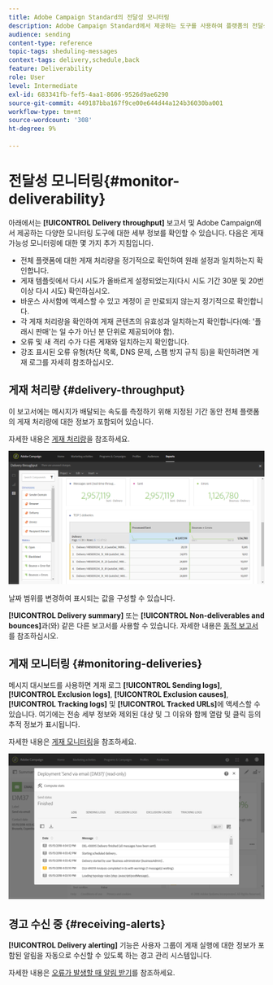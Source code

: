 ```yaml
---
title: Adobe Campaign Standard의 전달성 모니터링
description: Adobe Campaign Standard에서 제공하는 도구를 사용하여 플랫폼의 전달성을 모니터링합니다.
audience: sending
content-type: reference
topic-tags: sheduling-messages
context-tags: delivery,schedule,back
feature: Deliverability
role: User
level: Intermediate
exl-id: 683341fb-fef5-4aa1-8606-9526d9ae6290
source-git-commit: 449187bba167f9ce00e644d44a124b36030ba001
workflow-type: tm+mt
source-wordcount: '308'
ht-degree: 9%

---
```


# 전달성 모니터링{#monitor-deliverability}

아래에서는 **[!UICONTROL Delivery throughput]** 보고서 및 Adobe Campaign에서 제공하는 다양한 모니터링 도구에 대한 세부 정보를 확인할 수 있습니다. 다음은 게재 가능성 모니터링에 대한 몇 가지 추가 지침입니다.

* 전체 플랫폼에 대한 게재 처리량을 정기적으로 확인하여 원래 설정과 일치하는지 확인합니다.
* 게재 템플릿에서 다시 시도가 올바르게 설정되었는지(다시 시도 기간 30분 및 20번 이상 다시 시도) 확인하십시오.
* 바운스 사서함에 액세스할 수 있고 계정이 곧 만료되지 않는지 정기적으로 확인합니다.
* 각 게재 처리량을 확인하여 게재 콘텐츠의 유효성과 일치하는지 확인합니다(예: &#39;플래시 판매&#39;는 일 수가 아닌 분 단위로 제공되어야 함).
* 오류 및 새 격리 수가 다른 게재와 일치하는지 확인합니다.
* 강조 표시된 오류 유형(차단 목록, DNS 문제, 스팸 방지 규칙 등)을 확인하려면 게재 로그를 자세히 참조하십시오.

## 게재 처리량 {#delivery-throughput}

이 보고서에는 메시지가 배달되는 속도를 측정하기 위해 지정된 기간 동안 전체 플랫폼의 게재 처리량에 대한 정보가 포함되어 있습니다.

자세한 내용은 [게재 처리량](../../reporting/using/delivery-throughput.md)을 참조하세요.

![](assets/delivery_reports_1.png)

날짜 범위를 변경하여 표시되는 값을 구성할 수 있습니다.

**[!UICONTROL Delivery summary]** 또는 **[!UICONTROL Non-deliverables and bounces]**&#x200B;과(와) 같은 다른 보고서를 사용할 수 있습니다. 자세한 내용은 [동적 보고서](../../reporting/using/about-dynamic-reports.md)를 참조하십시오.

## 게재 모니터링 {#monitoring-deliveries}

메시지 대시보드를 사용하면 게재 로그 **[!UICONTROL Sending logs]**, **[!UICONTROL Exclusion logs]**, **[!UICONTROL Exclusion causes]**, **[!UICONTROL Tracking logs]** 및 **[!UICONTROL Tracked URLs]**&#x200B;에 액세스할 수 있습니다. 여기에는 전송 세부 정보와 제외된 대상 및 그 이유와 함께 열람 및 클릭 등의 추적 정보가 표시됩니다.

자세한 내용은 [게재 모니터링](../../sending/using/monitoring-a-delivery.md)을 참조하세요.

![](assets/sending_delivery1.png)

## 경고 수신 중 {#receiving-alerts}

**[!UICONTROL Delivery alerting]** 기능은 사용자 그룹이 게재 실행에 대한 정보가 포함된 알림을 자동으로 수신할 수 있도록 하는 경고 관리 시스템입니다.

자세한 내용은 [오류가 발생할 때 알림 받기](../../sending/using/receiving-alerts-when-failures-happen.md)를 참조하세요.

<!--## External tools (#external-tools)

### Signal Spam {#signal-spam}

Signal Spam is a French service which offers anonymized feedback loop reporting for French ISPs (Orange, SFR).

This service allows you to follow the reputation of the French ISPs and track customers' activity evolution.

Signal Spam also provides direct complaints that end users log through a dedicated interface. Those complaints are then quarantined from the email address database.

### 250ok {#solution-250ok}

250ok is a monitoring solution which provides IP and domain denylists, as well as reputation indicators.

The information provided is real-time, which allows for a pro-active assistance. 250ok a complementary solution to the Adobe deliverability internal tools.-->
